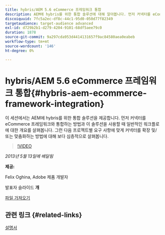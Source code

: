 ```yaml
---
title: hybris/AEM 5.6 eCommerce 프레임워크 통합
description: AEM에 hybris를 위한 통합 솔루션에 대해 알아봅니다. 먼저 커넥터를 eCommerce 프레임워크와 통합하는 방법과 이 솔루션을 사용할 때 일반적인 워크플로에 대한 개요를 살펴봅니다. 그런 다음 프로젝트별 요구 사항에 맞게 커넥터를 확장 및/또는 맞춤화하는 방법에 대해 보다 심층적으로 살펴봅니다.
discoiquuid: 7fc5a2ec-df8c-44c1-95d0-050d77f82349
targetaudience: target-audience advanced
exl-id: d729b2b1-d279-4204-9101-68df5aee79c0
duration: 1878
source-git-commit: 9a297cda953d4414131657f9ac84580aea0eabeb
workflow-type: tm+mt
source-wordcount: '146'
ht-degree: 0%

---
```


# hybris/AEM 5.6 eCommerce 프레임워크 통합{#hybris-aem-ecommerce-framework-integration}

이 세션에서는 AEM에 hybris를 위한 통합 솔루션을 제공합니다. 먼저 커넥터를 eCommerce 프레임워크와 통합하는 방법과 이 솔루션을 사용할 때 일반적인 워크플로에 대한 개요를 살펴봅니다. 그런 다음 프로젝트별 요구 사항에 맞게 커넥터를 확장 및/또는 맞춤화하는 방법에 대해 보다 심층적으로 살펴봅니다.

>[!VIDEO](https://video.tv.adobe.com/v/19578/?quality=9)

*2013년 5월 13일에 배달됨*

**제공:**

Felix Oghina, Adobe 제품 개발자

발표자 슬라이드 **개**

[파일 가져오기](assets/hybris-aem-5-6-ecommerce-framework-integration.pdf)

## 관련 링크 {#related-links}

[설명서](https://docs.adobe.com/content/docs/en/cq/5-6-1/ecommerce/eCommerce-framework.html#Deploying%20eCommerce%20with%20hybris)

<!--
[Get back to the Overview](https://helpx.adobe.com/experience-manager/kt/eseminars/gems/aem-index.html)
-->
